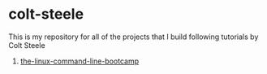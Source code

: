 # colt-steele
This is my repository for all of the projects that I build following tutorials by Colt Steele

1. [the-linux-command-line-bootcamp](./the-linux-command-line-bootcamp/docs/README.md)
